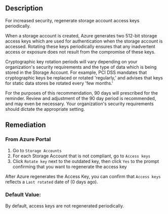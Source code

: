 ## Description

For increased security, regenerate storage account access keys periodically.

When a storage account is created, Azure generates two 512-bit storage access keys which are used for authentication when the storage account is accessed. Rotating these keys periodically ensures that any inadvertent access or exposure does not result from the compromise of these keys.

Cryptographic key rotation periods will vary depending on your organization's security requirements and the type of data which is being stored in the Storage Account. For example, PCI DSS mandates that cryptographic keys be replaced or rotated 'regularly,' and advises that keys for static data stores be rotated every 'few months.'

For the purposes of this recommendation, 90 days will prescribed for the reminder. Review and adjustment of the 90 day period is recommended, and may even be necessary. Your organization's security requirements should dictate the appropriate setting.

## Remediation

### From Azure Portal

  1. Go to `Storage Accounts`
  2. For each Storage Account that is not compliant, go to `Access keys`
  3. Click `Rotate key` next to the outdated key, then click `Yes` to the prompt confirming that you want to regenerate the access key

After Azure regenerates the Access Key, you can confirm that `Access keys` reflects a
`Last rotated` date of (0 days ago).

### Default Value:

By default, access keys are not regenerated periodically.